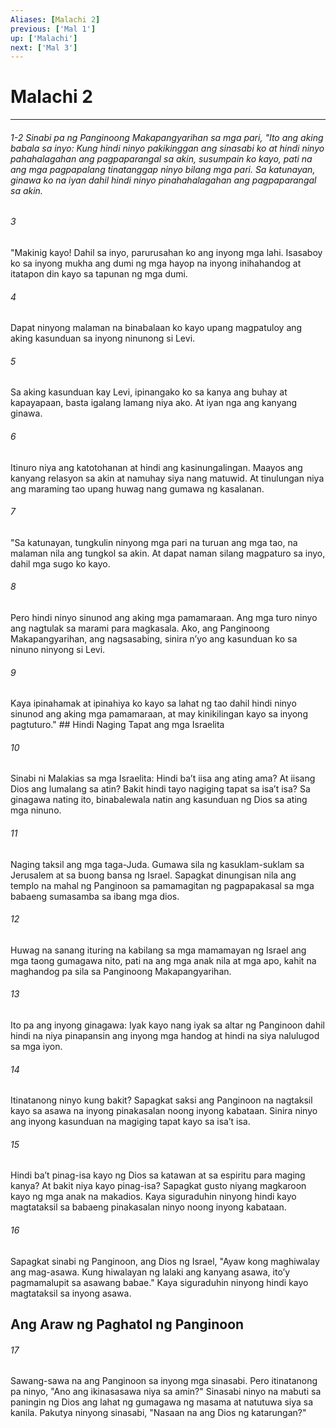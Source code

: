 ```yaml
---
Aliases: [Malachi 2]
previous: ['Mal 1']
up: ['Malachi']
next: ['Mal 3']
---
```

# Malachi 2

***
###### 1-2 Sinabi pa ng Panginoong Makapangyarihan sa mga pari, "Ito ang aking babala sa inyo: Kung hindi ninyo pakikinggan ang sinasabi ko at hindi ninyo pahahalagahan ang pagpaparangal sa akin, susumpain ko kayo, pati na ang mga pagpapalang tinatanggap ninyo bilang mga pari. Sa katunayan, ginawa ko na iyan dahil hindi ninyo pinahahalagahan ang pagpaparangal sa akin. 





















###### 3 










"Makinig kayo! Dahil sa inyo, parurusahan ko ang inyong mga lahi. Isasaboy ko sa inyong mukha ang dumi ng mga hayop na inyong inihahandog at itatapon din kayo sa tapunan ng mga dumi. 





















###### 4 










Dapat ninyong malaman na binabalaan ko kayo upang magpatuloy ang aking kasunduan sa inyong ninunong si Levi. 





















###### 5 










Sa aking kasunduan kay Levi, ipinangako ko sa kanya ang buhay at kapayapaan, basta igalang lamang niya ako. At iyan nga ang kanyang ginawa. 





















###### 6 










Itinuro niya ang katotohanan at hindi ang kasinungalingan. Maayos ang kanyang relasyon sa akin at namuhay siya nang matuwid. At tinulungan niya ang maraming tao upang huwag nang gumawa ng kasalanan. 





















###### 7 










"Sa katunayan, tungkulin ninyong mga pari na turuan ang mga tao, na malaman nila ang tungkol sa akin. At dapat naman silang magpaturo sa inyo, dahil mga sugo ko kayo. 





















###### 8 










Pero hindi ninyo sinunod ang aking mga pamamaraan. Ang mga turo ninyo ang nagtulak sa marami para magkasala. Ako, ang Panginoong Makapangyarihan, ang nagsasabing, sinira nʼyo ang kasunduan ko sa ninuno ninyong si Levi. 





















###### 9 










Kaya ipinahamak at ipinahiya ko kayo sa lahat ng tao dahil hindi ninyo sinunod ang aking mga pamamaraan, at may kinikilingan kayo sa inyong pagtuturo." ## Hindi Naging Tapat ang mga Israelita 





















###### 10 










Sinabi ni Malakias sa mga Israelita: Hindi baʼt iisa ang ating ama? At iisang Dios ang lumalang sa atin? Bakit hindi tayo nagiging tapat sa isaʼt isa? Sa ginagawa nating ito, binabalewala natin ang kasunduan ng Dios sa ating mga ninuno. 





















###### 11 










Naging taksil ang mga taga-Juda. Gumawa sila ng kasuklam-suklam sa Jerusalem at sa buong bansa ng Israel. Sapagkat dinungisan nila ang templo na mahal ng Panginoon sa pamamagitan ng pagpapakasal sa mga babaeng sumasamba sa ibang mga dios. 





















###### 12 










Huwag na sanang ituring na kabilang sa mga mamamayan ng Israel ang mga taong gumagawa nito, pati na ang mga anak nila at mga apo, kahit na maghandog pa sila sa Panginoong Makapangyarihan. 





















###### 13 










Ito pa ang inyong ginagawa: Iyak kayo nang iyak sa altar ng Panginoon dahil hindi na niya pinapansin ang inyong mga handog at hindi na siya nalulugod sa mga iyon. 





















###### 14 










Itinatanong ninyo kung bakit? Sapagkat saksi ang Panginoon na nagtaksil kayo sa asawa na inyong pinakasalan noong inyong kabataan. Sinira ninyo ang inyong kasunduan na magiging tapat kayo sa isaʼt isa. 





















###### 15 










Hindi baʼt pinag-isa kayo ng Dios sa katawan at sa espiritu para maging kanya? At bakit niya kayo pinag-isa? Sapagkat gusto niyang magkaroon kayo ng mga anak na makadios. Kaya siguraduhin ninyong hindi kayo magtataksil sa babaeng pinakasalan ninyo noong inyong kabataan. 





















###### 16 










Sapagkat sinabi ng Panginoon, ang Dios ng Israel, "Ayaw kong maghiwalay ang mag-asawa. Kung hiwalayan ng lalaki ang kanyang asawa, itoʼy pagmamalupit sa asawang babae." Kaya siguraduhin ninyong hindi kayo magtataksil sa inyong asawa.

## Ang Araw ng Paghatol ng Panginoon 





















###### 17 










Sawang-sawa na ang Panginoon sa inyong mga sinasabi. Pero itinatanong pa ninyo, "Ano ang ikinasasawa niya sa amin?" Sinasabi ninyo na mabuti sa paningin ng Dios ang lahat ng gumagawa ng masama at natutuwa siya sa kanila. Pakutya ninyong sinasabi, "Nasaan na ang Dios ng katarungan?"
